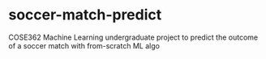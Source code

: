 # soccer-match-predict
COSE362 Machine Learning undergraduate project to predict the outcome of a soccer match with from-scratch ML algo
